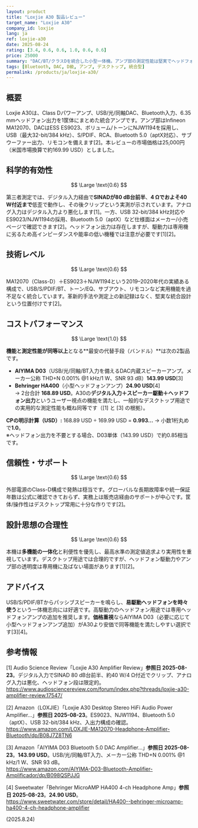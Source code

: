 ```yaml
---
layout: product
title: "Loxjie A30 製品レビュー"
target_name: "Loxjie A30"
company_id: loxjie
lang: ja
ref: loxjie-a30
date: 2025-08-24
rating: [3.4, 0.6, 0.6, 1.0, 0.6, 0.6]
price: 25000
summary: "DAC/BT/クラスDを統合した小型一体機。アンプ部の測定性能は堅実でヘッドフォン段は控えめ。等価機の最安バンドルに対してコストパフォーマンスは実質最良クラスです"
tags: [Bluetooth, DAC, D級, アンプ, デスクトップ, 統合型]
permalink: /products/ja/loxjie-a30/
---
```

## 概要

Loxjie A30は、Class Dパワーアンプ、USB/光/同軸DAC、Bluetooth入力、6.35 mmヘッドフォン出力を1筐体にまとめた統合アンプです。アンプ部はInfineon MA12070、DACはESS ES9023、ボリューム/トーンにNJW1194を採用し、USB（最大32-bit/384 kHz）、S/PDIF、RCA、Bluetooth 5.0（aptX対応）、サブウーファー出力、リモコンを備えます[2]。本レビューの市場価格は25,000円（米国市場換算で約169.99 USD）としました。

## 科学的有効性

$$ \Large \text{0.6} $$

第三者測定では、デジタル入力経由で**SINADが80 dB台前半**、**4 Ωでおよそ40 W付近まで**低歪で動作し、その後クリップという実測が示されています。アナログ入力はデジタル入力より悪化します[1]。一方、USB 32-bit/384 kHz対応やES9023/NJW1194の採用、Bluetooth 5.0（aptX）など仕様面はメーカー/小売ページで確認できます[2]。ヘッドフォン出力は存在しますが、駆動力は専用機に劣るため高インピーダンスや能率の低い機種では注意が必要です[1][2]。

## 技術レベル

$$ \Large \text{0.6} $$

MA12070（Class-D）＋ES9023＋NJW1194という2019–2020年代の実績ある構成で、USB/S/PDIF/BT、トーン/EQ、サブアウト、リモコンなど実用機能を過不足なく統合しています。革新的手法や測定上の新記録はなく、堅実な統合設計という位置付けです[2]。

## コストパフォーマンス

$$ \Large \text{1.0} $$

**機能と測定性能が同等以上**となる**最安の代替手段（バンドル）**は次の2製品です。

- **AIYIMA D03**（USB/光/同軸/BT入力を備えるDAC内蔵スピーカーアンプ。メーカー公称 THD+N 0.001% @1 kHz/1 W、SNR 93 dB）**143.99 USD**[3]  
- **Behringer HA400**（小型ヘッドフォンアンプ）**24.90 USD**[4]  
→ 2台合計 **168.89 USD**。A30の**デジタル入力＋スピーカー駆動＋ヘッドフォン出力**というユーザー視点の機能を満たし、一般的なデスクトップ用途での実用的な測定性能も概ね同等です（[1] と [3] の根拠）。

**CPの明示計算（USD）:** 168.89 USD ÷ 169.99 USD = **0.993…** → 小数1桁丸めで**1.0**。  
※ヘッドフォン出力を不要とする場合、D03単体（143.99 USD）で約0.85相当です。

## 信頼性・サポート

$$ \Large \text{0.6} $$

外部電源のClass-D構成で発熱は穏当です。グローバルな長期故障率や統一保証年数は公式に確認できておらず、実務上は販売店経由のサポートが中心です。筐体/操作性はデスクトップ常用に十分な作りです[2]。

## 設計思想の合理性

$$ \Large \text{0.6} $$

本機は**多機能の一体化**と利便性を優先し、最高水準の測定値追求より実用性を重視しています。デスクトップ用途では合理的ですが、ヘッドフォン駆動力やアンプ部の透明度は専用機に及ばない場面があります[1][2]。

## アドバイス

USB/S/PDIF/BTからパッシブスピーカーを鳴らし、**易駆動ヘッドフォンを時々使う**という一体機志向には好適です。高駆動力のヘッドフォン用途では専用ヘッドフォンアンプの追加を推奨します。**価格重視**ならAIYIMA D03（必要に応じて小型ヘッドフォンアンプ追加）がA30より安価で同等機能を満たしやすい選択です[3][4]。

## 参考情報

[1] Audio Science Review「Loxjie A30 Amplifier Review」**参照日 2025-08-23**。デジタル入力でSINAD 80 dB台前半、約40 W/4 Ω付近でクリップ、アナログ入力は悪化、ヘッドフォン段は限定的。  
https://www.audiosciencereview.com/forum/index.php?threads/loxjie-a30-amplifier-review.17547/

[2] Amazon（LOXJIE）「Loxjie A30 Desktop Stereo HiFi Audio Power Amplifier…」**参照日 2025-08-23**。ES9023、NJW1194、Bluetooth 5.0（aptX）、USB 32-bit/384 kHz、入出力構成の確認。  
https://www.amazon.com/LOXJIE-MA12070-Headphone-Amplifier-Bluetooth/dp/B08J7Z8TN6

[3] Amazon「AIYIMA D03 Bluetooth 5.0 DAC Amplifier…」**参照日 2025-08-23**。**143.99 USD**。USB/光/同軸/BT入力、メーカー公称 THD+N 0.001% @1 kHz/1 W、SNR 93 dB。  
https://www.amazon.com/AIYIMA-D03-Bluetooth-Amplifier-Amplificador/dp/B098QSPJJG

[4] Sweetwater「Behringer MicroAMP HA400 4-ch Headphone Amp」**参照日 2025-08-23**。**24.90 USD**。  
https://www.sweetwater.com/store/detail/HA400--behringer-microamp-ha400-4-ch-headphone-amplifier

(2025.8.24)

